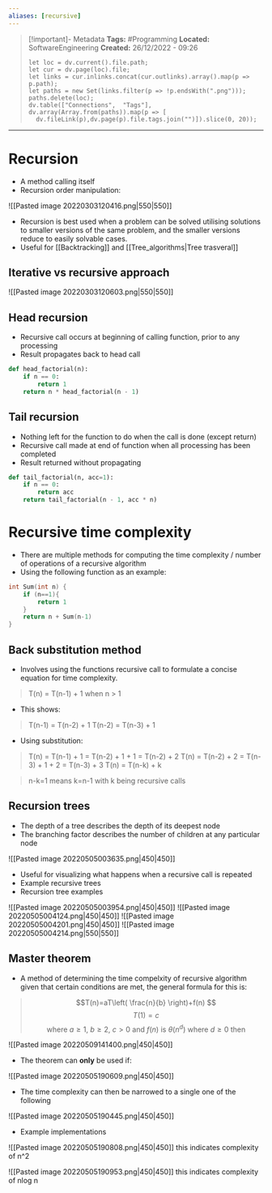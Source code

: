 ```yaml
---
aliases: [recursive]
---
```


> [!important]- Metadata
> **Tags:** #Programming 
> **Located:** SoftwareEngineering
> **Created:** 26/12/2022 - 09:26
> ```dataviewjs
>let loc = dv.current().file.path;
>let cur = dv.page(loc).file;
>let links = cur.inlinks.concat(cur.outlinks).array().map(p => p.path);
>let paths = new Set(links.filter(p => !p.endsWith(".png")));
>paths.delete(loc);
>dv.table(["Connections",  "Tags"], dv.array(Array.from(paths)).map(p => [
>   dv.fileLink(p),dv.page(p).file.tags.join("")]).slice(0, 20));
> ```

___
# Recursion
- A method calling itself
- Recursion order manipulation:

![[Pasted image 20220303120416.png|550|550]]

- Recursion is best used when a problem can be solved utilising solutions to smaller versions of the same problem, and the smaller versions reduce to easily solvable cases. 
- Useful for [[Backtracking]] and [[Tree_algorithms|Tree trasveral]]
## Iterative vs recursive approach
![[Pasted image 20220303120603.png|550|550]]


## Head recursion 
- Recursive call occurs at beginning of calling function, prior to any processing 
- Result propagates back to head call
```python
def head_factorial(n):
    if n == 0:
        return 1
    return n * head_factorial(n - 1)
```

## Tail recursion 
- Nothing left for the function to do when the call is done (except return)
- Recursive call made at end of function when all processing has been completed 
- Result returned without propagating
```python
def tail_factorial(n, acc=1):
    if n == 0:
        return acc
    return tail_factorial(n - 1, acc * n)
```

# Recursive time complexity
- There are multiple methods for computing the time complexity  / number of operations of a recursive algorithm 
- Using the following function as an example:
```c
int Sum(int n) {
	if (n==1){
		return 1
	}
	return n + Sum(n-1)
}
```

## Back substitution method 
- Involves using the functions recursive call to formulate a concise equation for time complexity.

> T(n) = T(n-1) + 1 when n > 1

- This shows:

> T(n-1) = T(n-2) + 1 
> T(n-2) = T(n-3) + 1

- Using substitution:

>T(n) = T(n-1) + 1 = T(n-2) + 1 + 1 = T(n-2) + 2 
>T(n) = T(n-2) + 2 = T(n-3) + 1 + 2 = T(n-3) + 3
>T(n) = T(n-k) + k

> n-k=1 means k=n-1  with k being recursive calls

## Recursion trees 

- The depth of a tree describes the depth of its deepest node
- The branching factor describes the number of children at any particular node

![[Pasted image 20220505003635.png|450|450]]

- Useful for visualizing what happens when a recursive call is repeated
- Example recursive trees 
- Recursion tree examples

![[Pasted image 20220505003954.png|450|450]]
![[Pasted image 20220505004124.png|450|450]]
![[Pasted image 20220505004201.png|450|450]]
![[Pasted image 20220505004214.png|550|550]]



## Master theorem 
- A method of determining the time compelxity of recursive algorithm given that certain conditions are met, the general formula for this is:
>$$T(n)=aT\left( \frac{n}{b} \right)+f(n) $$
>$$T(1)=c$$
>$$ \text{where}\ a\geq{1},\ b\geq{2},\ c>{0} \ \text{and} \ f(n) \text{ is } \theta(n^{d})\text{ where }d\geq{0} \text{ then} $$
>
![[Pasted image 20220509141400.png|450|450]]

- The theorem can **only** be used if:

![[Pasted image 20220505190609.png|450|450]]

- The time complexity can then be narrowed to  a single one of the following 

![[Pasted image 20220505190445.png|450|450]]

- Example implementations

![[Pasted image 20220505190808.png|450|450]]
this indicates complexity of n^2

![[Pasted image 20220505190953.png|450|450]]
this indicates complexity of nlog n